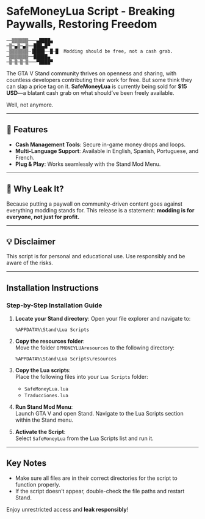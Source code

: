# SafeMoneyLua Script - **Breaking Paywalls, Restoring Freedom**

```
──▒▒▒▒▒▒───▄████▄  
─▒─▄▒─▄▒──███▄█▀  
─▒▒▒▒▒▒▒─▐████──█─█  Modding should be free, not a cash grab.  
─▒▒▒▒▒▒▒──█████▄  
─▒─▒─▒─▒───▀████▀  
```

The GTA V Stand community thrives on openness and sharing, with countless developers contributing their work for free. But some think they can slap a price tag on it. **SafeMoneyLua** is currently being sold for **$15 USD**—a blatant cash grab on what should’ve been freely available.

Well, not anymore.

---

## 🎯 **Features**
- **Cash Management Tools**: Secure in-game money drops and loops.
- **Multi-Language Support**: Available in English, Spanish, Portuguese, and French.
- **Plug & Play**: Works seamlessly with the Stand Mod Menu.

---

## 🚨 **Why Leak It?**
Because putting a paywall on community-driven content goes against everything modding stands for. This release is a statement: **modding is for everyone, not just for profit.**

---

## 💡 **Disclaimer**
This script is for personal and educational use. Use responsibly and be aware of the risks.

---

## **Installation Instructions**

### **Step-by-Step Installation Guide**

1. **Locate your Stand directory**:
   Open your file explorer and navigate to:
   ```
   %APPDATA%\Stand\Lua Scripts
   ```

2. **Copy the resources folder**:  
   Move the folder `OPMONEYLUAresources` to the following directory:
   ```
   %APPDATA%\Stand\Lua Scripts\resources
   ```

3. **Copy the Lua scripts**:  
   Place the following files into your `Lua Scripts` folder:
   - `SafeMoneyLua.lua`
   - `Traducciones.lua`

4. **Run Stand Mod Menu**:  
   Launch GTA V and open Stand. Navigate to the Lua Scripts section within the Stand menu.

5. **Activate the Script**:  
   Select `SafeMoneyLua` from the Lua Scripts list and run it.

---

## **Key Notes**  

- Make sure all files are in their correct directories for the script to function properly.
- If the script doesn’t appear, double-check the file paths and restart Stand.
  
Enjoy unrestricted access and **leak responsibly**!
